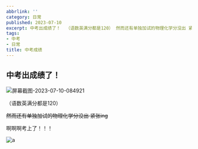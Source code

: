 ```yaml
---
abbrlink: ''
category: 日常
published: 2023-07-10
excerpt: 中考出成绩了！  （语数英满分都是120） 然而还有单独加试的物理化学分没出 紧张ing 啊啊啊考上了！！！  ...
tags:
- 中考
- 日常
title: 中考成绩
---
```

## 中考出成绩了！

![屏幕截图-2023-07-10-084921](https://cdn.histcat.top/rawimg/屏幕截图-2023-07-10-084921.4qzlbn4lzma0.png)

（语数英满分都是120）

~~然而还有单独加试的物理化学分没出 紧张ing~~

啊啊啊考上了！！！

![a](https://cdn.histcat.top/rawimg/a.cil5xp5pegg.jpg)

